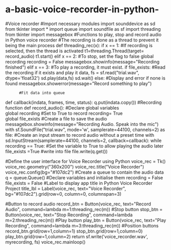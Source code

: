 # a-basic-voice-recorder-in-python-
#Voice recorder
#Import necessary modules
import sounddevice as sd
from tkinter import *
import queue
import soundfile as sf
import threading
from tkinter import messagebox
#Functions to play, stop and record audio in Python voice recorder
#The recording is done as a thread to prevent it being the main process
def threading_rec(x):
   if x == 1:
       #If recording is selected, then the thread is activated
       t1=threading.Thread(target= record_audio)
       t1.start()
   elif x == 2:
       #To stop, set the flag to false
       global recording
       recording = False
       messagebox.showinfo(message="Recording finished")
   elif x == 3:
       #To play a recording, it must exist.
       if file_exists:
           #Read the recording if it exists and play it
           data, fs = sf.read("trial.wav", dtype='float32')
           sd.play(data,fs)
           sd.wait()
       else:
           #Display and error if none is found
           messagebox.showerror(message="Record something to play")
           
          #Fit data into queue
def callback(indata, frames, time, status):
   q.put(indata.copy())
   #Recording function
def record_audio():
   #Declare global variables   
   global recording
   #Set to True to record
   recording= True  
   global file_exists
   #Create a file to save the audio
   messagebox.showinfo(message="Recording Audio. Speak into the mic")
   with sf.SoundFile("trial.wav", mode='w', samplerate=44100,
                       channels=2) as file:
#Create an input stream to record audio without a preset time
           with sd.InputStream(samplerate=44100, channels=2, callback=callback):
               while recording == True:
                   #Set the variable to True to allow playing the audio later
                   file_exists =True
                   #write into file
                   file.write(q.get())
                   
#Define the user interface for Voice Recorder using Python
voice_rec = Tk()
voice_rec.geometry("360x200")
voice_rec.title("Voice Recorder")
voice_rec.config(bg="#107dc2")
#Create a queue to contain the audio data
q = queue.Queue()
#Declare variables and initialise them
recording = False
file_exists = False
#Label to display app title in Python Voice Recorder Project
title_lbl  = Label(voice_rec, text="Voice Recorder", bg="#107dc2").grid(row=0, column=0, columnspan=3)
 
#Button to record audio
record_btn = Button(voice_rec, text="Record Audio", command=lambda m=1:threading_rec(m))
#Stop button
stop_btn = Button(voice_rec, text="Stop Recording", command=lambda m=2:threading_rec(m))
#Play button
play_btn = Button(voice_rec, text="Play Recording", command=lambda m=3:threading_rec(m))
#Position buttons
record_btn.grid(row=1,column=1)
stop_btn.grid(row=1,column=0)
play_btn.grid(row=1,column=2)
return sf.write('voice_recorder.wav', myrecording, fs)
voice_rec.mainloop()
